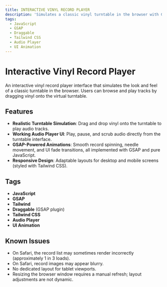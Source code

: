 ```yaml
---
title: INTERACTIVE VINYL RECORD PLAYER
description: 'Simulates a classic vinyl turntable in the browser with GSAP-powered animations and pure JavaScript interactions.'
tags:
  - JavaScript
  - GSAP
  - Draggable
  - Tailwind CSS
  - Audio Player
  - UI Animation
---
```


# Interactive Vinyl Record Player

An interactive vinyl record player interface that simulates the look and feel of a classic turntable in the browser. Users can browse and play tracks by dragging vinyl onto the virtual turntable.

## Features

- **Realistic Turntable Simulation**: Drag and drop vinyl onto the turntable to play audio tracks.
- **Working Audio Player UI**: Play, pause, and scrub audio directly from the turntable interface.
- **GSAP-Powered Animations**: Smooth record spinning, needle movement, and UI fade transitions, all implemented with GSAP and pure JavaScript.
- **Responsive Design**: Adaptable layouts for desktop and mobile screens (styled with Tailwind CSS).

## Tags

- **JavaScript**
- **GSAP**
- **Tailwind**
- **Draggable** (GSAP plugin)
- **Tailwind CSS**
- **Audio Player**
- **UI Animation**

## Known Issues

- On Safari, the record list may sometimes render incorrectly (approximately 1 in 3 loads).
- On Safari, record images may appear blurry.
- No dedicated layout for tablet viewports.
- Resizing the browser window requires a manual refresh; layout adjustments are not dynamic.
